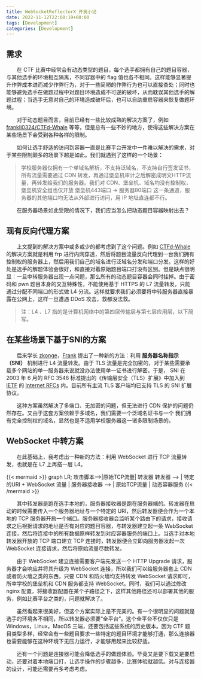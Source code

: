```yaml
---
title: WebSocketReflectorX 开发小记
date: 2022-11-12T22:08:19+08:00
tags: [Development]
categories: [Development]
---
```


## 需求

　　在 CTF 比赛中经常会有动态类型的题目，每个选手都拥有自己的题目容器，与其他选手的环境相互隔离，不同容器中的 flag 值也各不相同。这样能够显著提升作弊成本进而减少作弊行为，对于一些简陋的作弊行为也可以直接查处；同时也能够避免选手在做题过程中对题目环境造成不可逆的破坏，从而耽误其他选手的解题过程；当选手无意对自己的环境造成破坏后，也可以自助重启容器来恢复做题环境。

　　对于动态题目而言，目前已经有一些比较成熟的解决方案了，例如 [frankli0324/CTFd-Whale](https://github.com/frankli0324/CTFd-Whale) 等等，但是总有一些不妙的地方，使得这些解决方案在某些场景下会受到各种各样的限制。

　　如何让选手舒适的访问到容器一直是比赛平台开发中一件难以解决的需求，对于某些限制颇多的场景下越是如此。我们就遇到了这样的一个场景：

> 学校服务器仅拥有一个单域名解析，不支持泛域名，不支持自行签发证书，所有流量需要通过 CDN 转发，再通过堡垒机审计之后解密成明文HTTP流量，再转发给我们的服务器。我们对 CDN、堡垒机、域名均没有控制权，堡垒机安全组也仅开放 堡垒机443端口 -> 服务器80端口 这一条通道，服务器的其他端口均无法从外部进行访问，用 IP 地址直连都不行。

　　在服务器场景如此受限的情况下，我们应当怎么把动态题目容器映射出去？

## 现有反向代理方案

　　上文提到的解决方案中或多或少的都考虑到了这个问题。例如 [CTFd-Whale](https://github.com/frankli0324/CTFd-Whale) 的解决方案就是利用 frp 进行内网穿透，然后将题目流量反向代理到一台我们拥有控制权的服务器上，然后用我们自己的域名进行泛域名分发和端口分发。这样的好处是选手的解题体验会很好，和直接对着原始题目端口打没有区别。但是缺点很明显：一旦中转服务器出现一点问题，那么所有的动态题目容器会同时挂掉。由于密码和 pwn 题目本身的交互特殊性，不能使用基于 HTTPS 的 L7 流量转发，只能通过分配不同端口的形式做 L4 分流。这样就要求我们必须要将中转服务器直接暴露在公网上，这样一旦遭遇 DDoS 攻击，救都没法救。

> 注：L4 、L7 指的是计算机网络中的第四层传输层与第七层应用层，以下简写。

## 在某些场景下基于SNI的方案

　　后来学长 [zkonge](https://github.com/zkonge)，[Frank](https://github.com/frankli0324) 提出了一种新的方法：利用 **服务器名称指示（SNI）** 机制进行 L4 流量转发。由于 TLS 流量是完全加密的，对于某些需要承载多个网站的单一服务器来说就没办法使用单一证书进行解密。于是， SNI 在 2003 年 6 月的 RFC 3546 标准提出的《传输层安全（TLS）扩展》中加入到 [IETF](https://zh.m.wikipedia.org/wiki/IETF "IETF") 的 [Internet RFCs](https://zh.m.wikipedia.org/wiki/RFC "RFC") 内。目前所有主流 TLS 客户端均已支持 TLS 的 SNI 扩展协议。

　　这种方案虽然解决了多端口、无加密的问题，但无法进行 CDN 保护的问题仍然存在。又由于这套方案依赖于多域名，我们需要一个泛域名证书与一个 我们拥有完全控制权的域名，显然也是不适用学校服务器这一诸多限制场景的。

## WebSocket 中转方案

　　在此基础上，我考虑出一种新的方法：利用 WebSocket 进行 TCP 流量转发，也就是在 L7 上再搭一层 L4。

{{< mermaid >}}
graph LR;
攻击脚本-->|原始TCP流量| 转发器
    转发器 --> | 特定的URI + WebSocket 流量 | 服务器接收器 --> | 原始TCP流量 | 动态容器服务
{{< /mermaid >}}

　　其中转发器是跑在选手本地的，服务器接收器是跑在服务器端的。转发器在启动的时候需要传入一个服务器地址与一个特定的 URI，然后转发器便会作为一个本地的 TCP 服务器开启一个端口。服务器接收器会监听某个路由下的请求，接收请求之后根据请求的地址是否有对应的题目容器，与转发器建立起一条 WebSocket 连接，然后将连接中的所有数据原样转发到对应容器服务的端口上。当选手对本地转发器开放的 TCP 端口建立 TCP 连接时，转发器便会立即向服务器发起一次 WebSocket 连接请求，然后将原始流量尽数转发。

　　由于 WebSocket 建立连接需要客户端先发送一个 HTTP Upgrade 请求，服务器才会响应并将其升级为 WebSocket 连接，所以我们可以给服务器套上 CDN 或者防火墙之类的东西，只要 CDN 和防火墙均支持转发 WebSocket 请求即可，所幸学校的堡垒机和 CDN 服务都支持 WebSocket。同时，我们可以通过修改 nginx 配置，将接收器配置在某个子路径之下，这样其他路径还可以部署其他的服务，例如比赛平台之类的，问题就解决了。

　　虽然看起来很美好，但这个方案实际上是不完美的。有一个很明显的问题就是选手的环境各不相同，所以转发器必须要“全平台”。这个全平台不仅仅只是 Windows，Linux，MacOS 三端，还要包括这些系统的历史版本。因为 CTF 题目类型多样，经常会有一些题目要求一些特定的题目环境才能够打通，那么连接器也需要能够在这种环境下无压力运行，才能够用起来比较舒适。

　　还有一个问题是连接器可能会降低选手的做题体验。毕竟又是要下载又是要启动，还要对着本地端口打，让选手操作的步骤越多，比赛体验就越低。对与连接器的设计，可能还需要再多考虑考虑。
